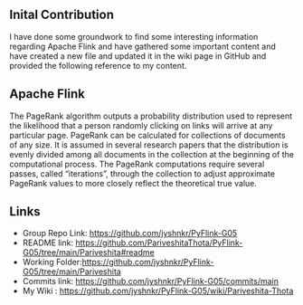 ## Inital Contribution
I have done some groundwork to find some interesting information regarding Apache Flink and have gathered some important content and have created a new file and updated it in the wiki page in GitHub and provided the following reference to my content.

## Apache Flink
The PageRank algorithm outputs a probability distribution used to represent the likelihood that a person randomly clicking on links will arrive at any particular page. PageRank can be calculated for collections of documents of any size. It is assumed in several research papers that the distribution is evenly divided among all documents in the collection at the beginning of the computational process. The PageRank computations require several passes, called “iterations”, through the collection to adjust approximate PageRank values to more closely reflect the theoretical true value.

## Links
* Group Repo Link: https://github.com/jyshnkr/PyFlink-G05
* README link: https://github.com/PariveshitaThota/PyFlink-G05/tree/main/Pariveshita#readme
* Working Folder:https://github.com/jyshnkr/PyFlink-G05/tree/main/Pariveshita
* Commits link: https://github.com/jyshnkr/PyFlink-G05/commits/main
* My Wiki : https://github.com/jyshnkr/PyFlink-G05/wiki/Pariveshita-Thota 
